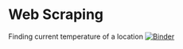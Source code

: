 # Web Scraping
Finding current temperature of a location
[![Binder](https://mybinder.org/badge_logo.svg)](https://mybinder.org/v2/gh/venups/MyProjects/main?urlpath=MyProjects/WebScraping/WebAPI_Current_Temperature.ipynb)
